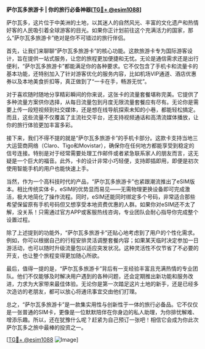 **萨尔瓦多旅游卡 | 你的旅行必备神器[[TG💪+ @esim1088](https://t.me/s/esim1088)]**

萨尔瓦多，这片位于中美洲的土地，以其迷人的自然风光、丰富的文化遗产和热情好客的人民吸引着全球游客的目光。如果你正计划前往这个充满活力的国家，那么“萨尔瓦多旅游卡”绝对是你不可错过的旅行伴侣。

首先，让我们来聊聊“萨尔瓦多旅游卡”的核心功能。这款旅游卡专为国际游客设计，旨在提供一站式服务，让您的旅程更加便捷和无忧。无论是通信需求还是出行便利，“萨尔瓦多旅游卡”都能满足你的各种要求。它不仅包含了手机卡和流量卡的基本功能，还特别加入了针对游客优化的服务内容，比如机场VIP通道、酒店优惠券以及本地美食折扣等，真正做到了“一卡在手，畅游无忧”。

对于喜欢随时随地分享精彩瞬间的你来说，这张卡的流量套餐堪称完美。它提供了多种流量方案供你选择，从每日流量包到月度无限流量套餐应有尽有。无论你是需要上传一段短视频到社交媒体，还是想在线导航探索未知的小巷，都能轻松搞定。而且，这些流量不仅覆盖了主流社交平台，还支持视频通话和高清流媒体播放，让你的旅行体验更加丰富多彩。

接下来，我们不得不提的就是“萨尔瓦多旅游卡”的手机卡部分。这款卡支持当地三大运营商网络（Claro、Tigo和Movistar），确保你在任何地方都能享受到稳定的信号连接。特别是对于经常需要处理工作邮件或者紧急联系家人的朋友而言，这无疑是一个巨大的福音。此外，卡的设计非常小巧轻便，支持即插即用，即便是初次使用智能手机的用户也能快速上手。

当然，作为一个高科技时代的产品，“萨尔瓦多旅游卡”也紧跟潮流推出了eSIM版本。相比传统实体卡，eSIM的优势显而易见——无需物理更换设备即可完成激活，极大地简化了操作流程。同时，eSIM还能同时绑定多个号码，非常适合那些希望保留原有手机号码但又想享受本地资费优惠的人群。如果你对eSIM还不太了解，没关系！只需通过官方APP或客服热线咨询，专业团队会耐心指导你完成整个设置过程。

除了上述提到的功能外，“萨尔瓦多旅游卡”还贴心地考虑到了用户的个性化需求。例如，你可以根据自己的行程安排灵活调整套餐内容；如果某天临时决定参加一日游活动，也可以随时升级流量包以适应突发状况。这种灵活性不仅节省了不必要的开支，也让整个旅程变得更加随心所欲。

最后，值得一提的是，“萨尔瓦多旅游卡”背后有一支经验丰富且充满热情的专业团队。他们不仅能够及时解决用户遇到的各种问题，还会定期推出新功能和服务改进，力求为大家带来最佳体验。无论你是第一次踏足这片土地的新手，还是已经多次造访的老朋友，都可以放心将通讯事宜交由他们打理。

总之，“萨尔瓦多旅游卡”是一款集实用性与创新性于一体的旅行必备品。它不仅仅是一张普通的SIM卡，更像是一位默默陪伴在你身边的私人助理，为你排忧解难、增添乐趣。所以，还在犹豫什么呢？赶紧为自己预订一张吧！相信它会成为你此次萨尔瓦多之旅中最棒的投资之一。

[[TG💪+ @esim1088](https://t.me/s/esim1088) ![Image](https://i.postimg.cc/4NQfJmqS/Snipaste-2025-05-13-00-14-12.png)]